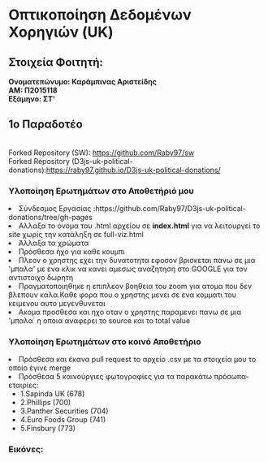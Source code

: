 
# Οπτικοποίηση Δεδομένων Χορηγιών (UK)
## Στοιχεία Φοιτητή:
<strong>Ονοματεπώνυμο: Καράμπινας Αριστείδης<br>
ΑΜ: Π2015118<br>
Εξάμηνο: ΣΤ'<br></strong>

## 1ο Παραδοτέο

<br>Forked Repository (SW): https://github.com/Raby97/sw
<br>Forked Repository (D3js-uk-political-donations):https://raby97.github.io/D3js-uk-political-donations/

### Υλοποίηση Ερωτημάτων στο Αποθετήριό μου

<or>
  <li>Σύνδεσμος Εργασίας :https://github.com/Raby97/D3js-uk-political-donations/tree/gh-pages </li>
  <li>Αλλαξα το όνομα του .html αρχείου σε <b>index.html</b> για να λειτουργεί το site χωρίς την κατάληξη σε full-viz.html</li>
  <li>Άλλαξα τα χρώματα </li>
  <li>Πρόσθεσα ήχο για καθε κουμπι</li>
  <li>Πλεον ο χρηστης εχει την δυνατοτητα εφοσον βρισκεται πανω σε μια 'μπαλα' με ενα κλικ να κανει αμεσως αναζητηση στο GOOGLE για τον αντιστοιχο δωρητη</li>
  <li>Πραγματοποιηθηκε η επιπλεον βοηθεια του zoom για ατομα που δεν βλεπουν καλα.Καθε φορα που ο χρηστης μενει σε ενα κομματι του κειμενου αυτο μεγενθυνεται</li>
  <li>Ακομα προσθεσα και ηχο οταν ο χρηστης παραμενει πανω σε μια 'μπαλα΄ η οποια αναφερει το source και το total value</li>
  

### Υλοποίηση Ερωτημάτων στο κοινό Αποθετήριο

<or>
  <li>Πρόσθεσα και έκανα pull request το αρχείο .csv με τα στοιχεία μου το οποίο έγινε merge</li>
  <li>Πρόσθεσα 5 καινούργιες φωτογραφίες για τα παρακάτω πρόσωπα-εταιρίες:<ul>
        <li>1.Sapinda UK (678)</li>
        <li>2.Phillips (700)</li>
        <li>3.Panther Securities (704)</li>
        <li>4.Euro Foods Group (741)</li>
        <li>5.Finsbury (773)</li>
        </ul></li>
</or>

### Εικόνες:

